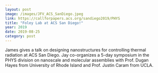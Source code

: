 ```yaml
---
layout: post
image: /images/JFV_ACS_SanDiego.jpeg 
link: https://callforpapers.acs.org/sandiego2019/PHYS
title: "Foley Lab at ACS San Diego!"
year: 2019
date: 2019-08-25
category: post
---
```

James gives a talk on designing nanostructures for controlling thermal radiation at ACS San Diego.
Jay co-organizes a 5-day symposium in the PHYS division on nanoscale and molecular assemblies with Prof. Dugan Hayes from University of Rhode Island and Prof. Justin Caram from UCLA.

